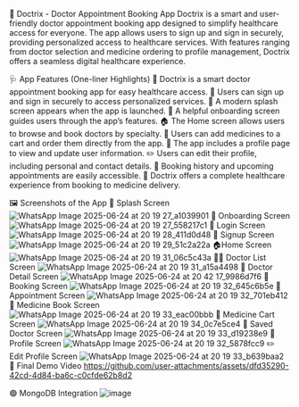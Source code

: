 💊 Doctrix - Doctor Appointment Booking App
Doctrix is a smart and user-friendly doctor appointment booking app designed to simplify healthcare access for everyone. The app allows users to sign up and sign in securely, providing personalized access to healthcare services. With features ranging from doctor selection and medicine ordering to profile management, Doctrix offers a seamless digital healthcare experience.

🩺 App Features (One-liner Highlights)
📱 Doctrix is a smart doctor appointment booking app for easy healthcare access.
🔐 Users can sign up and sign in securely to access personalized services.
🚀 A modern splash screen appears when the app is launched.
👣 A helpful onboarding screen guides users through the app’s features.
🏠 The Home screen allows users to browse and book doctors by specialty.
💊 Users can add medicines to a cart and order them directly from the app.
👤 The app includes a profile page to view and update user information.
✏️ Users can edit their profile, including personal and contact details.
📅 Booking history and upcoming appointments are easily accessible.
🔄 Doctrix offers a complete healthcare experience from booking to medicine delivery.

🖼️ Screenshots of the App
🚀 Splash Screen
![WhatsApp Image 2025-06-24 at 20 19 27_a1039901](https://github.com/user-attachments/assets/01be45a7-cca2-4237-b4a8-cbeadb157501)
👋 Onboarding Screen
![WhatsApp Image 2025-06-24 at 20 19 27_558217c1](https://github.com/user-attachments/assets/3300276a-ccb3-49b7-bda9-5e8405b2a74c)
🔑 Login Screen
![WhatsApp Image 2025-06-24 at 20 19 28_411d0d48](https://github.com/user-attachments/assets/c1bfd9bb-1403-48cc-83bc-68a3fd3f8f19)
📝 Signup Screen
![WhatsApp Image 2025-06-24 at 20 19 29_51c2a22a](https://github.com/user-attachments/assets/826b7c94-5b8a-4118-aae7-e8ea70caf175)
🏠Home Screen
![WhatsApp Image 2025-06-24 at 20 19 31_06c5c43a](https://github.com/user-attachments/assets/73e5442e-999f-4811-84cb-2674934c38ad)
🧑‍⚕️ Doctor List Screen
![WhatsApp Image 2025-06-24 at 20 19 31_a15a4498](https://github.com/user-attachments/assets/ad0a5365-fbbe-49de-b0d5-6d8909f0df13)
📄 Doctor Detail Screen
![WhatsApp Image 2025-06-24 at 20 42 17_9986d7f6](https://github.com/user-attachments/assets/c6c5f440-ef4e-444f-8736-bd4fc54c28d5)
📅 Booking Screen
![WhatsApp Image 2025-06-24 at 20 19 32_645c6b5e](https://github.com/user-attachments/assets/ff8fbee9-d587-4481-930f-13fa9680c3ec)
📆 Appointment Screen
![WhatsApp Image 2025-06-24 at 20 19 32_701eb412](https://github.com/user-attachments/assets/ead6e2a9-bcdc-4ef2-89ce-194c3a9d39da)
💊 Medicine Book Screen
![WhatsApp Image 2025-06-24 at 20 19 33_eac00bbb](https://github.com/user-attachments/assets/b35fc8f3-f58d-4b35-81c0-93db2f99c225)
🛒 Medicine Cart Screen
![WhatsApp Image 2025-06-24 at 20 19 34_0c7e5ce4](https://github.com/user-attachments/assets/ef4883df-d07b-413e-b94a-f7424791403d)
💾 Saved Doctor Screen
![WhatsApp Image 2025-06-24 at 20 19 33_d19238e9](https://github.com/user-attachments/assets/75bb43b8-6287-490b-9c03-74c51fe069ac)
👤 Profile Screen
![WhatsApp Image 2025-06-24 at 20 19 32_5878fcc9](https://github.com/user-attachments/assets/bb0d5da4-156d-46c7-a745-90218af9d31c)
✏️ Edit Profile Screen
![WhatsApp Image 2025-06-24 at 20 19 33_b639baa2](https://github.com/user-attachments/assets/6d627fb4-d68c-439e-b284-043a4a5c3969)
🎥 Final Demo Video
https://github.com/user-attachments/assets/dfd35290-42cd-4d84-ba6c-c0cfde62b8d2

🟢 MongoDB Integration
![image](https://github.com/user-attachments/assets/5ed873ea-e285-4785-8dcc-e7d21c8ef915)
